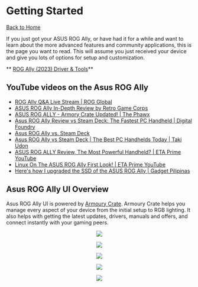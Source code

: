 # Getting Started

[Back to Home](/README.md#table-of-contents)

If you just got your ASUS ROG Ally, or have had it for a while and want to learn about the more advanced features and community applications, this is the page you want to read. This will assume you just received your device and give you lots of options for setup and customization.

** [ROG Ally (2023) Driver & Tools](https://rog.asus.com/gaming-handhelds/rog-ally/rog-ally-2023/helpdesk_download/?model=rc71l)**

## YouTube videos on the Asus ROG Ally
 
 * [ROG Ally Q&A Live Stream | ROG Global](https://www.youtube.com/watch?v=TC2OGL9mN4o) 
 * [ASUS ROG Ally In-Depth Review by Retro Game Corps](https://www.youtube.com/watch?v=7-WlPA8acro) 
 * [ASUS ROG ALLY - Armory Crate Updated! | The Phawx](https://www.youtube.com/watch?v=63vVk89xYY8) 
 * [Asus ROG Ally Review vs Steam Deck: The Fastest PC Handheld | Digital Foundry](https://www.youtube.com/watch?v=I5oHS7CA6Qo) 
 * [Asus ROG Ally vs. Steam Deck](https://www.youtube.com/watch?v=IuKeuyRrwZ8) 
 * [Asus ROG Ally vs Steam Deck | The Best PC Handhelds Today | Taki Udon](https://www.youtube.com/watch?v=reXJ8W0hx_g) 
 * [ASUS ROG ALLY Review, The Most Powerful Handheld? | ETA Prime YouTube](https://www.youtube.com/watch?v=J0W9fwQ2HfE&pp=ygUNYXN1cyByb2cgYWxseQ%3D%3D) 
 * [Linux On The ASUS ROG Ally First Look! | ETA Prime YouTube](https://www.youtube.com/watch?v=6r8t90fW7Kg)
 * [Here's how I upgraded the SSD of the ASUS ROG Ally | Gadget Pilipinas](https://www.youtube.com/watch?v=qIj16PDHMLE)

## Asus ROG Ally UI Overview

Asus ROG Ally UI is powered by [Armoury Crate](https://rog.asus.com/armoury-crate/). Armoury Crate helps you manage every aspect of your device from the initial setup to RGB lighting. It also helps with getting the latest updates, drivers, manuals and offers, and connect instantly with your gaming peers.

<p align="center">
 <img src="https://github.com/mikeroyal/Asus-ROG-Ally-Guide/assets/45159366/b4b41805-ac11-41c6-9e15-5773c7da8584">
  <br />
</p>

<p align="center">
 <img src="https://github.com/mikeroyal/Asus-ROG-Ally-Guide/assets/45159366/1e8aad09-390a-424b-8233-14b27c647d9b">
  <br />
</p>

<p align="center">
 <img src="https://github.com/mikeroyal/Asus-ROG-Ally-Guide/assets/45159366/222d2a89-8457-449c-b2b1-1bf4d9e651e2">
  <br />
</p>

<p align="center">
 <img src="https://github.com/mikeroyal/Asus-ROG-Ally-Guide/assets/45159366/66c26022-adf7-43ee-8653-e9af9cd6bcd4">
  <br />
</p>

<p align="center">
 <img src="https://github.com/mikeroyal/Asus-ROG-Ally-Guide/assets/45159366/0a2af89e-6f11-4d85-9ee3-7c50fc35bacb">
  <br />
</p>


